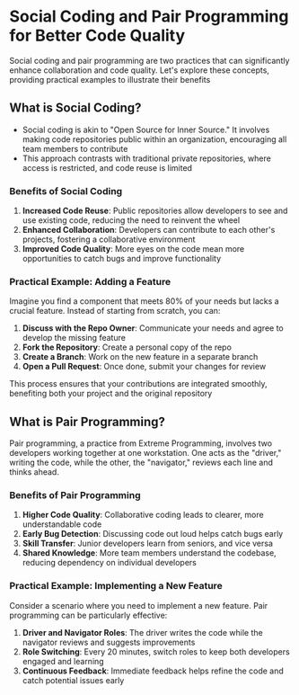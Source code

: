 # Social Coding and Pair Programming for Better Code Quality


Social coding and pair programming are two practices that can significantly enhance collaboration and code quality. Let's explore these concepts, providing practical examples to illustrate their benefits

## What is Social Coding?

- Social coding is akin to "Open Source for Inner Source." It involves making code repositories public within an organization, encouraging all team members to contribute
- This approach contrasts with traditional private repositories, where access is restricted, and code reuse is limited

### Benefits of Social Coding

1. **Increased Code Reuse**: Public repositories allow developers to see and use existing code, reducing the need to reinvent the wheel
2. **Enhanced Collaboration**: Developers can contribute to each other's projects, fostering a collaborative environment
3. **Improved Code Quality**: More eyes on the code mean more opportunities to catch bugs and improve functionality

### Practical Example: Adding a Feature

Imagine you find a component that meets 80% of your needs but lacks a crucial feature. Instead of starting from scratch, you can:

1. **Discuss with the Repo Owner**: Communicate your needs and agree to develop the missing feature
2. **Fork the Repository**: Create a personal copy of the repo
3. **Create a Branch**: Work on the new feature in a separate branch
4. **Open a Pull Request**: Once done, submit your changes for review
   
This process ensures that your contributions are integrated smoothly, benefiting both your project and the original repository

## What is Pair Programming?

Pair programming, a practice from Extreme Programming, involves two developers working together at one workstation. One acts as the "driver," writing the code, while the other, the "navigator," reviews each line and thinks ahead.

### Benefits of Pair Programming

1. **Higher Code Quality**: Collaborative coding leads to clearer, more understandable code
2. **Early Bug Detection**: Discussing code out loud helps catch bugs early
3. **Skill Transfer**: Junior developers learn from seniors, and vice versa
4. **Shared Knowledge**: More team members understand the codebase, reducing dependency on individual developers

### Practical Example: Implementing a New Feature

Consider a scenario where you need to implement a new feature. Pair programming can be particularly effective:

1. **Driver and Navigator Roles**: The driver writes the code while the navigator reviews and suggests improvements
2. **Role Switching**: Every 20 minutes, switch roles to keep both developers engaged and learning
3. **Continuous Feedback**: Immediate feedback helps refine the code and catch potential issues early